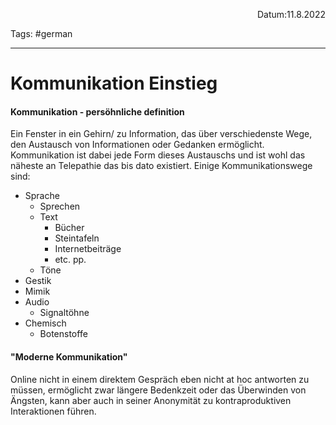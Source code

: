 <p align="right">Datum:11.8.2022</p>

Tags: #german 

---
# Kommunikation Einstieg
#### Kommunikation - persöhnliche definition
Ein Fenster in ein Gehirn/ zu Information,
das über verschiedenste Wege, den Austausch von Informationen oder Gedanken ermöglicht.
Kommunikation ist dabei jede Form dieses Austauschs und ist wohl das näheste an Telepathie das bis dato existiert.
Einige Kommunikationswege sind:
- Sprache
	- Sprechen
	- Text
		- Bücher
		- Steintafeln
		- Internetbeiträge 
		- etc. pp.
	- Töne
- Gestik
- Mimik
- Audio
	- Signaltöhne
- Chemisch
	- Botenstoffe

#### "Moderne Kommunikation"
Online nicht in einem direktem Gespräch eben nicht at hoc antworten zu müssen, ermöglicht zwar längere Bedenkzeit oder das Überwinden von Ängsten, kann aber auch in seiner Anonymität zu kontraproduktiven Interaktionen führen.

